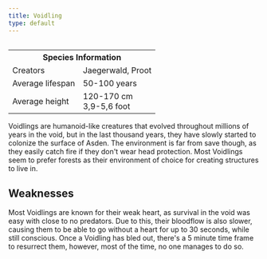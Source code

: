 ```yaml
---
title: Voidling
type: default
---
```


<table style="float:right">
    <tr>
        <th colspan="2">Species Information</th>
    </tr>
    <tr>
        <td>Creators</td>
        <td>Jaegerwald, Proot</td>
    </tr>
    <tr>
        <td>Average lifespan</td>
        <td>50-100 years</td>
    </tr>
    <tr>
        <td>Average height</td>
        <td>120-170 cm<br>
        3,9-5,6 foot</td>
    </tr>
</table>

Voidlings are humanoid-like creatures that evolved throughout millions of years in the void, but in the last thousand years, they have slowly started to colonize the surface of <page-link href="/wiki/Planets/Asden_(Basement_of_Chaos)">Asden</page-link>. The environment is far from save though, as they easily catch fire if they don't wear head protection. Most Voidlings seem to prefer forests as their environment of choice for creating structures to live in.

## Weaknesses

Most Voidlings are known for their weak heart, as survival in the void was easy with close to no predators. Due to this, their bloodflow is also slower, causing them to be able to go without a heart for up to 30 seconds, while still conscious. Once a Voidling has bled out, there's a 5 minute time frame to resurrect them, however, most of the time, no one manages to do so.

<br><br><br>
<br><br><br>
<br><br><br>
<br><br><br>
<br><br><br>
<br><br><br>
<br><br><br>
<br><br><br>
